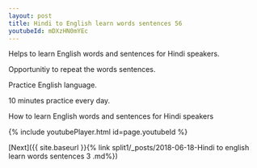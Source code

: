 ```yaml
---
layout: post
title: Hindi to English learn words sentences 56 
youtubeId: mDXzHN0mYEc
---
```

 
 
Helps to learn English words and sentences for Hindi speakers.

Opportunitiy to repeat the words sentences. 

Practice English language. 
 
10 minutes practice every day. 
 
How to learn English words and sentences for Hindi speakers 
 
{% include youtubePlayer.html id=page.youtubeId %}
 
 
[Next]({{ site.baseurl }}{% link  split1/_posts/2018-06-18-Hindi to english learn words sentences 3 .md%})
 
